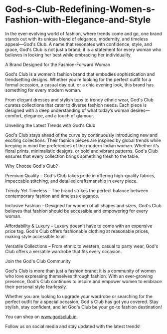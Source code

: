 # God-s-Club-Redefining-Women-s-Fashion-with-Elegance-and-Style

In the ever-evolving world of fashion, where trends come and go, one brand stands out with its unique blend of elegance, modernity, and timeless appeal—God's Club. A name that resonates with confidence, style, and grace, God's Club is not just a brand; it is a statement for every woman who believes in looking her best while embracing her individuality.

A Brand Designed for the Fashion-Forward Woman

God's Club is a women’s fashion brand that embodies sophistication and trendsetting designs. Whether you’re looking for the perfect outfit for a formal occasion, a casual day out, or a chic evening look, this brand has something for every modern woman.

From elegant dresses and stylish tops to trendy ethnic wear, God's Club curates collections that cater to diverse fashion needs. Each piece is designed with a deep understanding of what today’s woman desires—comfort, elegance, and a touch of glamour.

Unveiling the Latest Trends with God's Club

God's Club stays ahead of the curve by continuously introducing new and exciting collections. Their fashion pieces are inspired by global trends while keeping in mind the preferences of the modern Indian woman. Whether it’s floral prints, minimalistic designs, or bold and vibrant patterns, God's Club ensures that every collection brings something fresh to the table.

Why Choose God's Club?

Premium Quality – God's Club takes pride in offering high-quality fabrics, impeccable stitching, and detailed craftsmanship in every piece.

Trendy Yet Timeless – The brand strikes the perfect balance between contemporary fashion and timeless elegance.

Inclusive Fashion – Designed for women of all shapes and sizes, God's Club believes that fashion should be accessible and empowering for every woman.

Affordability & Luxury – Luxury doesn’t have to come with an expensive price tag. God's Club offers fashionable clothing at reasonable prices, making style accessible to all.

Versatile Collections – From ethnic to western, casual to party wear, God's Club offers a versatile wardrobe that fits every occasion.

Join the God's Club Community

God's Club is more than just a fashion brand; it is a community of women who love expressing themselves through fashion. With an ever-growing presence, God's Club continues to inspire and empower women to embrace their personal style fearlessly.

Whether you are looking to upgrade your wardrobe or searching for the perfect outfit for a special occasion, God's Club has got you covered. Stay stylish, stay confident, and let God's Club be your go-to fashion destination!

You can shop on www.godsclub.in.

Follow us on social media and stay updated with the latest trends!
